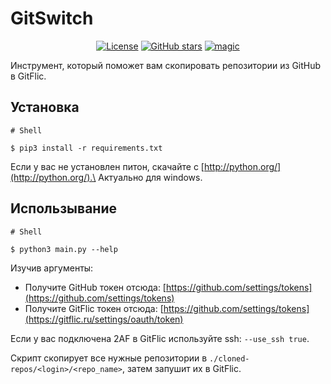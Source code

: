 # GitSwitch

<p class="text-center" align="center">
    <a href="https://gitflic.ru/project/dbi471/git-switch/blob?file=LICENSE"><img alt="License" src="https://img.shields.io/github/license/SantaSpeen/git-switch?style=for-the-badge"></a>    
    <a href="#"><img alt="GitHub stars" src="https://img.shields.io/github/stars/SantaSpeen/git-switch?style=for-the-badge"></a>    
    <a href="https://gitflic.ru/user/santaspeen"><img src="https://img.santaspeen.ru/github/magic.svg" alt="magic"></a>
</p>

Инструмент, который поможет вам скопировать репозитории из GitHub в GitFlic.

## Установка

```shell
# Shell

$ pip3 install -r requirements.txt
```

Если у вас не установлен питон, скачайте с [http://python.org/](http://python.org/).\
Актуально для windows.

## Использывание 

```shell
# Shell

$ python3 main.py --help
```

Изучив аргументы:

* Получите GitHub токен отсюда: [https://github.com/settings/tokens](https://github.com/settings/tokens)
* Получите GitFlic токен отсюда: [https://github.com/settings/tokens](https://gitflic.ru/settings/oauth/token)

Если у вас подключена 2AF в GitFlic используйте ssh: `--use_ssh true`.

Скрипт скопирует все нужные репозитории в `./cloned-repos/<login>/<repo_name>`, затем запушит их в GitFlic.
